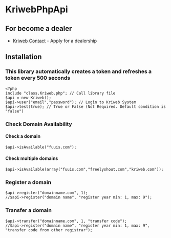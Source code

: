# KriwebPhpApi

## For become a dealer

* [Kriweb Contact](https://kriweb.com/iletisim) - Apply for a dealership

## Installation
### This library automatically creates a token and refreshes a token every 500 seconds
```
<?php
include "class.Kriweb.php"; // Call library file
$api = new Kriweb();
$api->user("email","password"); // Login to Kriweb System
$api->test(true); // True or False (Not Required. Default condition is "false")
```
### Check Domain Availability

#### Check a domain
```
$api->isAvailable("fuuis.com");
```
#### Check multiple domains
```
$api->isAvailable(array("fuuis.com","freelyshout.com","kriweb.com"));
```
### Register a domain
```
$api->register("domainname.com", 1);
//$api->register("domain name", "register year min: 1, max: 9");
```
### Transfer a domain
```
$api->transfer("domainname.com", 1, "transfer code");
//$api->register("domain name", "register year min: 1, max: 9", "transfer code from other registrar");
```
